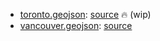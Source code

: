 - [toronto.geojson](./toronto.geojson): [source](https://ckan0.cf.opendata.inter.prod-toronto.ca/pt_PT/dataset/traffic-cameras/resource/4a568300-c7f8-496d-b150-dff6f5dc6d4f) 🔥 (wip)
- [vancouver.geojson](./vancouver.geojson): [source](https://opendata.vancouver.ca/explore/dataset/web-cam-url-links/map/)